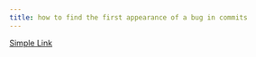 ```yaml
---
title: how to find the first appearance of a bug in commits
---
```


[Simple Link](https://noaabarki.medium.com/git-bisect-and-debugging-is-easy-afdccf8ae0e8)
